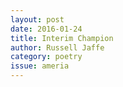 ```yaml
---
layout: post 
date: 2016-01-24
title: Interim Champion
author: Russell Jaffe
category: poetry
issue: ameria
---
```

